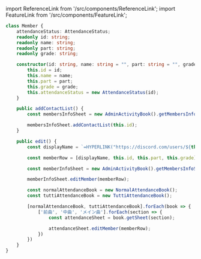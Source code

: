 import ReferenceLink from '/src/components/ReferenceLink';
import FeatureLink from '/src/components/FeatureLink';

<ReferenceLink href="/docs/attendance-management-system/reference/class/Book"/>
<FeatureLink href="/docs/attendance-management-system/feature/class/Book"/>

```ts title="/src/main.ts"
class Member {
    attendanceStatus: AttendanceStatus;
    readonly id: string;
    readonly name: string;
    readonly part: string;
    readonly grade: string;

    constructor(id: string, name: string = "", part: string = "", grade: string = "") {
        this.id = id;
        this.name = name;
        this.part = part;
        this.grade = grade;
        this.attendanceStatus = new AttendanceStatus(id);
    }

    public addContactList() {
        const membersInfoSheet = new AdminActivityBook().getMembersInfoSheet();

        membersInfoSheet.addContactList(this.id);
    }

    public edit() {
        const displayName = `=HYPERLINK("https://discord.com/users/${this.id}", "${this.name}")`;

        const memberRow = [displayName, this.id, this.part, this.grade];

        const memberInfoSheet = new AdminActivityBook().getMembersInfoSheet();

        memberInfoSheet.editMember(memberRow);

        const normalAttendanceBook = new NormalAttendanceBook();
        const tuttiAttendanceBook = new TuttiAttendanceBook();

        [normalAttendanceBook, tuttiAttendanceBook].forEach(book => {
            ['前曲', '中曲', 'メイン曲'].forEach(section => {
                const attendanceSheet = book.getSheet(section);

                attendanceSheet.editMember(memberRow);
            })
        })
    }
}
```